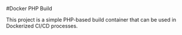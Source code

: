 #Docker PHP Build

This project is a simple PHP-based build container that can be used in Dockerized CI/CD processes.


